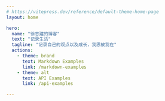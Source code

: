 ```yaml
---
# https://vitepress.dev/reference/default-theme-home-page
layout: home

hero:
  name: "徐志建的博客"
  text: "记录生活"
  tagline: "记录自己的观点以及成长，我思故我在"
  actions:
    - theme: brand
      text: Markdown Examples
      link: /markdown-examples
    - theme: alt
      text: API Examples
      link: /api-examples

---
```


